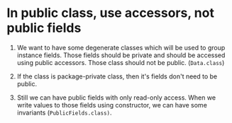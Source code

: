 # In public class, use accessors, not public fields

1. We want to have some degenerate classes which will be used to group instance fields. Those fields should be private
   and should be accessed using public accessors. Those class should not be public. (`Data.class`)

2. If the class is package-private class, then it's fields don't need to be public.

3. Still we can have public fields with only read-only access. When we write values to those fields using constructor,
   we can have some invariants (`PublicFields.class)`.